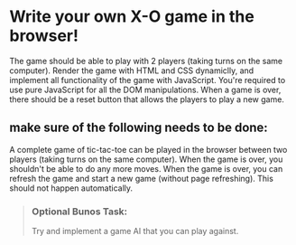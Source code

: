 # Write your own X-O game in the browser! 
The game should be able to play with 2 players (taking turns on the same computer).
Render the game with HTML and CSS dynamiclly, and implement all functionality of the game with JavaScript.
You're required to use pure JavaScript for all the DOM manipulations.
When a game is over, there should be a reset button that allows the players to play a new game.

## make sure of the following needs to be done:
A complete game of tic-tac-toe can be played in the browser between two players (taking turns on the same computer).
When the game is over, you shouldn't be able to do any more moves.
When the game is over, you can refresh the game and start a new game (without page refreshing).
This should not happen automatically.


> ### Optional Bunos Task:
> Try and implement a game AI that you can play against.